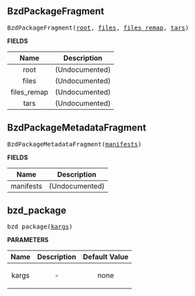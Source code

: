 <!-- Generated with Stardoc: http://skydoc.bazel.build -->

<a name="#BzdPackageFragment"></a>

## BzdPackageFragment

<pre>
BzdPackageFragment(<a href="#BzdPackageFragment-root">root</a>, <a href="#BzdPackageFragment-files">files</a>, <a href="#BzdPackageFragment-files_remap">files_remap</a>, <a href="#BzdPackageFragment-tars">tars</a>)
</pre>



**FIELDS**


| Name  | Description |
| :-------------: | :-------------: |
| root |  (Undocumented)    |
| files |  (Undocumented)    |
| files_remap |  (Undocumented)    |
| tars |  (Undocumented)    |


<a name="#BzdPackageMetadataFragment"></a>

## BzdPackageMetadataFragment

<pre>
BzdPackageMetadataFragment(<a href="#BzdPackageMetadataFragment-manifests">manifests</a>)
</pre>



**FIELDS**


| Name  | Description |
| :-------------: | :-------------: |
| manifests |  (Undocumented)    |


<a name="#bzd_package"></a>

## bzd_package

<pre>
bzd_package(<a href="#bzd_package-kargs">kargs</a>)
</pre>



**PARAMETERS**


| Name  | Description | Default Value |
| :-------------: | :-------------: | :-------------: |
| kargs |  <p align="center"> - </p>   |  none |


